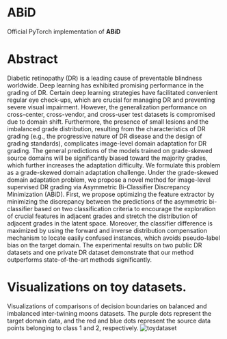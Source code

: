 # ABiD
Official PyTorch implementation of **ABiD**

# Abstract
Diabetic retinopathy (DR) is a leading cause of preventable blindness worldwide. Deep learning has exhibited promising performance in the grading of DR. Certain deep learning strategies have facilitated convenient regular eye check-ups, which are crucial for managing DR and preventing severe visual impairment. However, the generalization performance on cross-center, cross-vendor, and cross-user test datasets is compromised due to domain shift. Furthermore, the presence of small lesions and the imbalanced grade distribution, resulting from the characteristics of DR grading (e.g., the progressive nature of DR disease and the design of grading standards), complicates image-level domain adaptation for DR grading. The general predictions of the models trained on grade-skewed source domains will be significantly biased toward the majority grades, which further increases the adaptation difficulty. We formulate this problem as a grade-skewed domain adaptation challenge. Under the grade-skewed domain adaptation problem, we propose a novel method for image-level supervised DR grading via Asymmetric Bi-Classifier Discrepancy Minimization (ABiD). First, we propose optimizing the feature extractor by minimizing the discrepancy between the predictions of the asymmetric bi-classifier based on two classification criteria to encourage the exploration of crucial features in adjacent grades and stretch the distribution of adjacent grades in the latent space. Moreover, the classifier difference is maximized by using the forward and inverse distribution compensation mechanism to locate easily confused instances, which avoids pseudo-label bias on the target domain. The experimental results on two public DR datasets and one private DR dataset demonstrate that our method outperforms state-of-the-art methods significantly.

# Visualizations on toy datasets.
Visualizations of comparisons of decision boundaries on balanced and imbalanced inter-twining moons datasets. The purple dots represent the target domain data, and the red and blue dots represent the source data points belonging to class 1 and 2, respectively.
![toydataset](https://github.com/FByyyyuan/ABiD/assets/70693257/a1a6a9d0-aa79-454b-a5cf-c5fc3e50753c)
